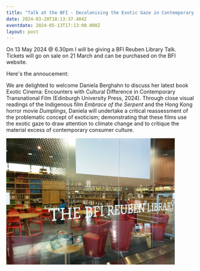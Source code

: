 ```yaml
---
title: "Talk at the BFI - Decolonising the Exotic Gaze in Contemporary World Cinema "
date: 2024-03-20T18:13:37.404Z
eventdate: 2024-05-13T17:13:00.000Z
layout: post
---
```

On 13 May 2024 @ 6.30pm I will be giving a BFI Reuben Library Talk. Tickets will go on sale on 21 March and can be purchased on the BFI website.

Here's the annoucement: 

We are delighted to welcome Daniela Berghahn to discuss her latest book Exotic Cinema: Encounters with Cultural Difference in Contemporary Transnational Film (Edinburgh University Press, 2024). Through close visual readings of the Indigenous film *Embrace of the Serpent* and the Hong Kong horror movie *Dumplings*, Daniela will undertake a critical reassessment of the problematic concept of exoticism; demonstrating that these films use the exotic gaze to draw attention to climate change and to critique the material excess of contemporary consumer culture.

![](../uploads/20150527_114809.jpg.webp)